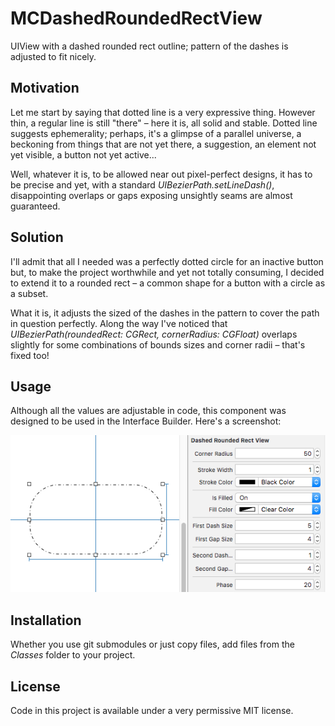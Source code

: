 # MCDashedRoundedRectView

UIView with a dashed rounded rect outline; pattern of the dashes is adjusted to fit nicely.

## Motivation

Let me start by saying that dotted line is a very expressive thing. However thin, a regular line is still "there" – here it is, all solid and stable. Dotted line suggests ephemerality; perhaps, it's a glimpse of a parallel universe, a beckoning from things that are not yet there, a suggestion, an element not yet visible, a button not yet active...

Well, whatever it is, to be allowed near out pixel-perfect designs, it has to be precise and yet, with a standard *UIBezierPath.setLineDash()*, disappointing overlaps or gaps  exposing unsightly seams are almost guaranteed.

## Solution

I'll admit that all I needed was a perfectly dotted circle for an inactive button but, to make the project worthwhile and yet not totally consuming, I decided to extend it to a rounded rect – a common shape for a button with a circle as a subset.

What it is, it adjusts the sized of the dashes in the pattern to cover the path in question perfectly. Along the way I've noticed that *UIBezierPath(roundedRect: CGRect, cornerRadius: CGFloat)* overlaps slightly for some combinations of bounds sizes and corner radii – that's fixed too!

## Usage

Although all the values are adjustable in code, this component was designed to be used in the Interface Builder. Here's a screenshot:

![](IB.png)

## Installation

Whether you use git submodules or just copy files, add files from the _Classes_ folder to your project.

## License

Code in this project is available under a very permissive MIT license.